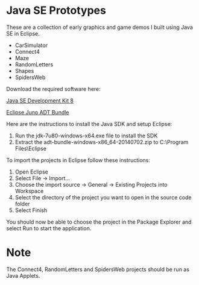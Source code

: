# Java SE Prototypes

These are a collection of early graphics and game demos I built using Java SE in Eclipse.

* CarSimulator
* Connect4
* Maze
* RandomLetters
* Shapes
* SpidersWeb

Download the required software here:

[Java SE Development Kit 8](https://drive.google.com/file/d/1V_ev8PK-3MofeY2Rk7cX-4J8815zqGsZ/view?usp=drive_link)

[Eclipse Juno ADT Bundle](https://drive.google.com/file/d/1UYRXzRgVR7R7XbJyDK7sxaEAi6Wh_Hmn/view?usp=sharing)

Here are the instructions to install the Java SDK and setup Eclipse:

1. Run the jdk-7u80-windows-x64.exe file to install the SDK
2. Extract the adt-bundle-windows-x86_64-20140702.zip to C:\Program Files\Eclipse

To import the projects in Eclipse follow these instructions:

1. Open Eclipse
2. Select File -> Import... 
3. Choose the import source -> General -> Existing Projects into Workspace
4. Select the directory of the project you want to open in the source code folder
5. Select Finish

You should now be able to choose the project in the Package Explorer and select Run to start the application.

# Note

The Connect4, RandomLetters and SpidersWeb projects should be run as Java Applets.









